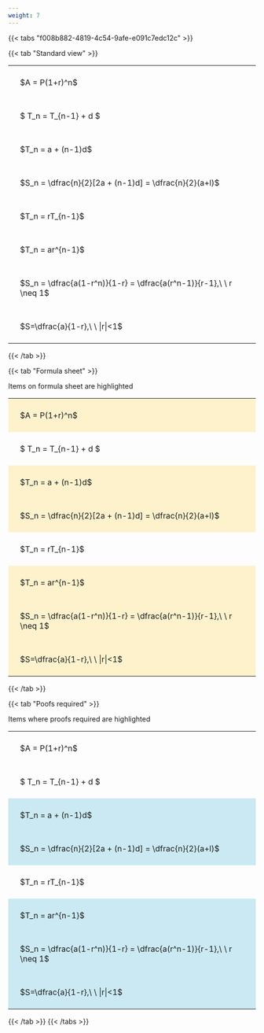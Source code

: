 ```yaml
---
weight: 7
---
```


{{< tabs "f008b882-4819-4c54-9afe-e091c7edc12c" >}}

{{< tab "Standard view" >}}

<style type="text/css">
#T_9a57f th.col_heading {
  text-align: left;
  font-size: 1em;
}
#T_9a57f td {
  text-align: left;
  font-size: 1em;
  padding: 1.5em;
}
</style>
<table id="T_9a57f">
  <thead>
  </thead>
  <tbody>
    <tr>
      <td id="T_9a57f_row0_col0" class="data row0 col0" >$A = P(1+r)^n$</td>
    </tr>
    <tr>
      <td id="T_9a57f_row1_col0" class="data row1 col0" >$ T_n = T_{n-1} + d $</td>
    </tr>
    <tr>
      <td id="T_9a57f_row2_col0" class="data row2 col0" >$T_n = a + (n-1)d$</td>
    </tr>
    <tr>
      <td id="T_9a57f_row3_col0" class="data row3 col0" >$S_n = \dfrac{n}{2}[2a + (n-1)d] = \dfrac{n}{2}(a+l)$</td>
    </tr>
    <tr>
      <td id="T_9a57f_row4_col0" class="data row4 col0" >$T_n = rT_{n-1}$</td>
    </tr>
    <tr>
      <td id="T_9a57f_row5_col0" class="data row5 col0" >$T_n = ar^{n-1}$</td>
    </tr>
    <tr>
      <td id="T_9a57f_row6_col0" class="data row6 col0" >$S_n = \dfrac{a(1-r^n)}{1-r} = \dfrac{a(r^n-1)}{r-1},\ \  r \neq 1$</td>
    </tr>
    <tr>
      <td id="T_9a57f_row7_col0" class="data row7 col0" >$S=\dfrac{a}{1-r},\ \ |r|<1$</td>
    </tr>
  </tbody>
</table>
{{< /tab >}}

{{< tab "Formula sheet" >}}

Items on formula sheet are highlighted 
<br>
<style type="text/css">
#T_a7e0b th.col_heading {
  text-align: left;
  font-size: 1em;
}
#T_a7e0b td {
  text-align: left;
  font-size: 1em;
  padding: 1.5em;
}
#T_a7e0b_row0_col0, #T_a7e0b_row2_col0, #T_a7e0b_row3_col0, #T_a7e0b_row5_col0, #T_a7e0b_row6_col0, #T_a7e0b_row7_col0 {
  background-color: rgba(255,194,10, 0.2);
}
#T_a7e0b_row1_col0, #T_a7e0b_row4_col0 {
  background-color: rgba(0,0,0,0);
}
</style>
<table id="T_a7e0b">
  <thead>
  </thead>
  <tbody>
    <tr>
      <td id="T_a7e0b_row0_col0" class="data row0 col0" >$A = P(1+r)^n$</td>
    </tr>
    <tr>
      <td id="T_a7e0b_row1_col0" class="data row1 col0" >$ T_n = T_{n-1} + d $</td>
    </tr>
    <tr>
      <td id="T_a7e0b_row2_col0" class="data row2 col0" >$T_n = a + (n-1)d$</td>
    </tr>
    <tr>
      <td id="T_a7e0b_row3_col0" class="data row3 col0" >$S_n = \dfrac{n}{2}[2a + (n-1)d] = \dfrac{n}{2}(a+l)$</td>
    </tr>
    <tr>
      <td id="T_a7e0b_row4_col0" class="data row4 col0" >$T_n = rT_{n-1}$</td>
    </tr>
    <tr>
      <td id="T_a7e0b_row5_col0" class="data row5 col0" >$T_n = ar^{n-1}$</td>
    </tr>
    <tr>
      <td id="T_a7e0b_row6_col0" class="data row6 col0" >$S_n = \dfrac{a(1-r^n)}{1-r} = \dfrac{a(r^n-1)}{r-1},\ \  r \neq 1$</td>
    </tr>
    <tr>
      <td id="T_a7e0b_row7_col0" class="data row7 col0" >$S=\dfrac{a}{1-r},\ \ |r|<1$</td>
    </tr>
  </tbody>
</table>
{{< /tab >}}

{{< tab "Poofs required" >}}

Items where proofs required are highlighted 
<br>
<style type="text/css">
#T_e6193 th.col_heading {
  text-align: left;
  font-size: 1em;
}
#T_e6193 td {
  text-align: left;
  font-size: 1em;
  padding: 1.5em;
}
#T_e6193_row0_col0, #T_e6193_row1_col0, #T_e6193_row4_col0 {
  background-color: rgba(0,0,0,0);
}
#T_e6193_row2_col0, #T_e6193_row3_col0, #T_e6193_row5_col0, #T_e6193_row6_col0, #T_e6193_row7_col0 {
  background-color: rgba(0,150,200, 0.2);
}
</style>
<table id="T_e6193">
  <thead>
  </thead>
  <tbody>
    <tr>
      <td id="T_e6193_row0_col0" class="data row0 col0" >$A = P(1+r)^n$</td>
    </tr>
    <tr>
      <td id="T_e6193_row1_col0" class="data row1 col0" >$ T_n = T_{n-1} + d $</td>
    </tr>
    <tr>
      <td id="T_e6193_row2_col0" class="data row2 col0" >$T_n = a + (n-1)d$</td>
    </tr>
    <tr>
      <td id="T_e6193_row3_col0" class="data row3 col0" >$S_n = \dfrac{n}{2}[2a + (n-1)d] = \dfrac{n}{2}(a+l)$</td>
    </tr>
    <tr>
      <td id="T_e6193_row4_col0" class="data row4 col0" >$T_n = rT_{n-1}$</td>
    </tr>
    <tr>
      <td id="T_e6193_row5_col0" class="data row5 col0" >$T_n = ar^{n-1}$</td>
    </tr>
    <tr>
      <td id="T_e6193_row6_col0" class="data row6 col0" >$S_n = \dfrac{a(1-r^n)}{1-r} = \dfrac{a(r^n-1)}{r-1},\ \  r \neq 1$</td>
    </tr>
    <tr>
      <td id="T_e6193_row7_col0" class="data row7 col0" >$S=\dfrac{a}{1-r},\ \ |r|<1$</td>
    </tr>
  </tbody>
</table>
{{< /tab >}}
{{< /tabs >}}